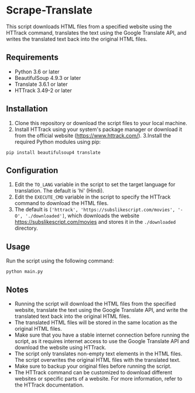 # Scrape-Translate
This script downloads HTML files from a specified website using the HTTrack command,
translates the text using the Google Translate API,
and writes the translated text back into the original HTML files.

## Requirements
- Python 3.6 or later
- BeautifulSoup 4.9.3 or later
- Translate 3.6.1 or later
- HTTrack 3.49-2 or later
## Installation
1. Clone this repository or download the script files to your local machine.	
2. Install HTTrack using your system's package manager or download it from the official website (https://www.httrack.com/).
3.Install the required Python modules using pip:
```
pip install beautifulsoup4 translate
```
## Configuration
1. Edit the `TO_LANG` variable in the script to set the target language for translation. The default is 'hi' (Hindi).
2. Edit the `EXECUTE_CMD` variable in the script to specify the HTTrack command to download the HTML files.
3. The default is `['httrack', 'https://subslikescript.com/movies', '-O', './downloaded']`, which downloads the website https://subslikescript.com/movies and stores it in the `./downloaded` directory.
## Usage
Run the script using the following command:
```
python main.py
``` 
## Notes
- Running the script will download the HTML files from the specified website, translate the text using the Google Translate API, and write the translated text back into the original HTML files.
- The translated HTML files will be stored in the same location as the original HTML files.
- Make sure that you have a stable internet connection before running the script, as it requires internet access to use the Google Translate API and download the website using HTTrack.
- The script only translates non-empty text elements in the HTML files. The script overwrites the original HTML files with the translated text.
- Make sure to backup your original files before running the script.
- The HTTrack command can be customized to download different websites or specific parts of a website. For more information, refer to the HTTrack documentation.
